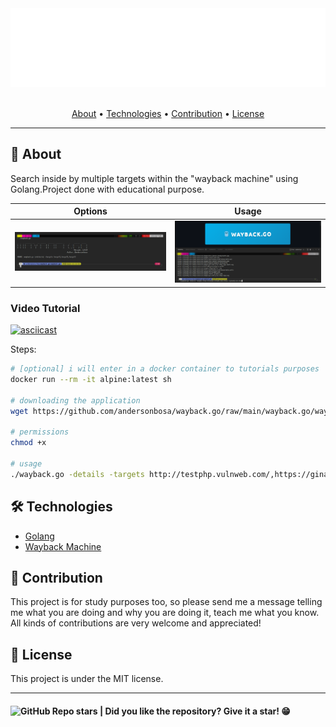 <section align="center">

  <img src="docs/assets/images/banner.svg" title="Project banner" alt="Project banner" />

  <br>
  <br>

  <!-- badges -->

  <p>
    <a href="#about">About</a> •
    <a href="#technologies">Technologies</a> •
    <a href="#contribution">Contribution</a> •
    <a href="#license">License</a>
  </p>
</section>

---

<h2 id="about">💬 About</h2>

Search inside by multiple targets within the "wayback machine" using Golang.Project done with educational purpose.

| Options                                   | Usage                                     |
| ----------------------------------------- | ----------------------------------------- |
| ![image](./docs/assets/images/print2.png) | ![image](./docs/assets/images/print1.png) |

### Video Tutorial

[![asciicast](https://asciinema.org/a/606525.svg)](https://asciinema.org/a/606525)

Steps:

```bash
# [optional] i will enter in a docker container to tutorials purposes
docker run --rm -it alpine:latest sh 

# downloading the application
wget https://github.com/andersonbosa/wayback.go/raw/main/wayback.go/wayback.go

# permissions
chmod +x 

# usage
./wayback.go -details -targets http://testphp.vulnweb.com/,https://ginandjuice.shop
```

<h2 id="technologies"> 🛠️ Technologies</h2>

* [Golang](https://golang.org/)
* [Wayback Machine](http://wayback.archive.org/)


<h2 id="contribution">🤝 Contribution</h2>

<p>
  This project is for study purposes too, so please send me a message telling me what you are doing and why you are doing it, teach me what you know. All kinds of contributions are very welcome and appreciated!
</p>



<h2 id="license"> 📝 License</h2>

This project is under the MIT license.

---

<h4>  
  <img alt="GitHub Repo stars" src="https://img.shields.io/github/stars/andersonbosa/wayback.go?style=social">
  | Did you like the repository? Give it a star! 😁
</h4>


<!-- Links -->